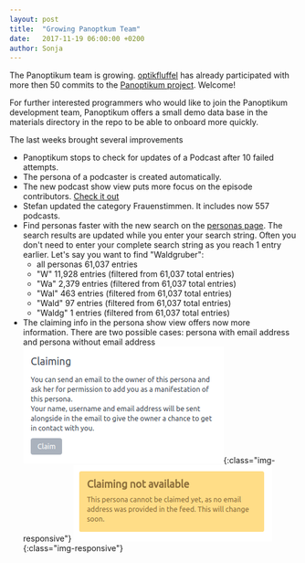 ```yaml
---
layout: post
title:  "Growing Panoptkum Team"
date:   2017-11-19 06:00:00 +0200
author: Sonja
---
```


The Panoptikum team is growing. [optikfluffel](https://github.com/optikfluffel) has already participated with more then 50 commits to the [Panoptikum project](https://github.com/PanoptikumIO/pan). Welcome!

For further interested programmers who would like to join the Panoptikum development team, Panoptikum offers a small demo data base in the materials directory in the repo to be able to onboard more quickly.

The last weeks brought several improvements

* Panoptikum stops to check for updates of a Podcast after 10 failed attempts.
* The persona of a podcaster is created automatically.
* The new podcast show view puts more focus on the episode contributors. [Check it out](https://panoptikum.social/podcasts/23963)
* Stefan updated the category Frauenstimmen. It includes now 557 podcasts.
* Find personas faster with the new search on the [personas page](https://panoptikum.social/personas). The search results are updated while you enter your search string. Often you don't need to enter your complete search string as you reach 1 entry earlier. Let's say you want to find "Waldgruber":
  * all personas 61,037 entries
  * "W" 11,928 entries (filtered from 61,037 total entries)
  * "Wa" 2,379 entries (filtered from 61,037 total entries)
  * "Wal" 463 entries (filtered from 61,037 total entries)
  * "Wald" 97 entries (filtered from 61,037 total entries)
  * "Waldg" 1 entries (filtered from 61,037 total entries)
* The claiming info in the persona show view offers now more information. There are two possible cases: persona with email address and persona without email address
    ![Claiming available](/img/claiming-available.png){:class="img-responsive"}
    ![Claiming not available](/img/claiming-not-available.png){:class="img-responsive"}
